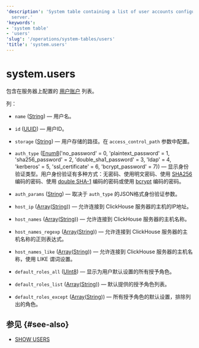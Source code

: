 ```yaml
---
'description': 'System table containing a list of user accounts configured on the
  server.'
'keywords':
- 'system table'
- 'users'
'slug': '/operations/system-tables/users'
'title': 'system.users'
---
```





# system.users

包含在服务器上配置的 [用户账户](../../guides/sre/user-management/index.md#user-account-management) 列表。

列：
- `name` ([String](../../sql-reference/data-types/string.md)) — 用户名。

- `id` ([UUID](../../sql-reference/data-types/uuid.md)) — 用户ID。

- `storage` ([String](../../sql-reference/data-types/string.md)) — 用户存储的路径。在 `access_control_path` 参数中配置。

- `auth_type` ([Enum8](../../sql-reference/data-types/enum.md)('no_password' = 0, 'plaintext_password' = 1, 'sha256_password' = 2, 'double_sha1_password' = 3, 'ldap' = 4, 'kerberos' = 5, 'ssl_certificate' = 6, 'bcrypt_password' = 7)) — 显示身份验证类型。用户身份验证有多种方式：无密码、使用明文密码、使用 [SHA256](https://en.wikipedia.org/wiki/SHA-2) 编码的密码、使用 [double SHA-1](https://en.wikipedia.org/wiki/SHA-1) 编码的密码或使用 [bcrypt](https://en.wikipedia.org/wiki/Bcrypt) 编码的密码。

- `auth_params` ([String](../../sql-reference/data-types/string.md)) — 取决于 `auth_type` 的JSON格式身份验证参数。

- `host_ip` ([Array](../../sql-reference/data-types/array.md)([String](../../sql-reference/data-types/string.md))) — 允许连接到 ClickHouse 服务器的主机的IP地址。

- `host_names` ([Array](../../sql-reference/data-types/array.md)([String](../../sql-reference/data-types/string.md))) — 允许连接到 ClickHouse 服务器的主机名称。

- `host_names_regexp` ([Array](../../sql-reference/data-types/array.md)([String](../../sql-reference/data-types/string.md))) — 允许连接到 ClickHouse 服务器的主机名称的正则表达式。

- `host_names_like` ([Array](../../sql-reference/data-types/array.md)([String](../../sql-reference/data-types/string.md))) — 允许连接到 ClickHouse 服务器的主机名称，使用 LIKE 谓词设置。

- `default_roles_all` ([UInt8](/sql-reference/data-types/int-uint#integer-ranges)) — 显示为用户默认设置的所有授予角色。

- `default_roles_list` ([Array](../../sql-reference/data-types/array.md)([String](../../sql-reference/data-types/string.md))) — 默认提供的授予角色列表。

- `default_roles_except` ([Array](../../sql-reference/data-types/array.md)([String](../../sql-reference/data-types/string.md))) — 所有授予角色的默认设置，排除列出的角色。

## 参见 {#see-also}

- [SHOW USERS](/sql-reference/statements/show#show-users)
